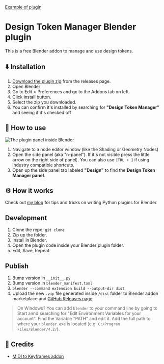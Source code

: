 [Example of plugin](https://github.com/user-attachments/assets/dc90301c-569a-493f-a6f9-35798aeb086b)

# Design Token Manager Blender plugin

This is a free Blender addon to manage and use design tokens.

## ⬇️ Installation

1. [Download the plugin zip](https://github.com/whoisryosuke/blender-design-token-manager/releases/download/v0.0.2/design-token-manager-v0.0.1.zip) from the releases page.
1. Open Blender
1. Go to Edit > Preferences and go to the Addons tab on left.
1. Click install button.
1. Select the zip you downloaded.
1. You can confirm it's installed by searching for **"Design Token Manager"** and seeing if it's checked off

## 🔰 How to use

![The plugin panel inside Blender](/docs/screenshots/plugin-panel.jpg)

1. Navigate to a node editor window (like the Shading or Geometry Nodes)
1. Open the side panel (aka "n-panel"). If it's not visible press the little arrow on the right side of panel). You can also use `CTRL + ]` if using industry compatible shortcuts.
1. Open up the side panel tab labeled **"Design"** to find the **Design Token Manager panel**.

## ⚙️ How it works

Check out [my blog](https://whoisryosuke.com/blog/) for tips and tricks on writing Python plugins for Blender.

## Development

1. Clone the repo: `git clone`
1. Zip up the folder.
1. Install in Blender.
1. Open the plugin code inside your Blender plugin folder.
1. Edit, Save, Repeat.

## Publish

1. Bump version in `__init__.py`
1. Bump version in `blender_manifest.toml`
1. `blender --command extension build --output-dir dist`
1. Upload the new `.zip` file generated inside `/dist` folder to Blender addon marketplace and [GitHub Releases page](https://github.com/whoisryosuke/blender-midi-keyframes/releases/new).

> On Windows? You can add `blender` to your command line by going to Start annd searching for "Edit Environment Variables for your account". Find the Variable "PATH" and edit it. Add the full path to where your `blender.exe` is located (e.g. `C:/Program Files/Blender/4.2/`).

## 💪 Credits

- [MIDI to Keyframes addon](https://github.com/whoisryosuke/blender-midi-to-keyframes)
